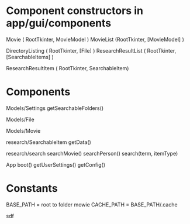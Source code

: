# Component constructors in app/gui/components

Movie ( RootTkinter, MovieModel )
MovieList (RootTkinter, [MovieModel] )

DirectoryListing ( RootTkinter, [File] )
ResearchResultList ( RootTkinter, [SearchableItems] )

ResearchResultItem ( RootTkinter, SearchableItem)


# Components

Models/Settings
    getSearchableFolders()

Models/File

Models/Movie

research/SearchableItem
    getData()


research/search
    searchMovie()
    searchPerson()
    search(term, itemType)

App
    boot()
    getUserSettings()
    getConfig()


# Constants

BASE_PATH = root to folder mowie
CACHE_PATH = BASE_PATH/.cache


sdf